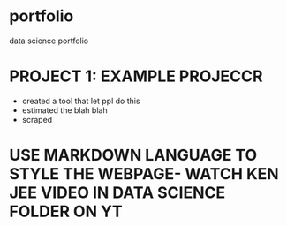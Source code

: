 # portfolio
data science portfolio
# PROJECT 1: EXAMPLE PROJECCR
  - created a tool that let ppl do this
  - estimated the blah blah
  - scraped
# USE MARKDOWN LANGUAGE TO STYLE THE WEBPAGE- WATCH KEN JEE VIDEO IN DATA SCIENCE FOLDER ON YT
